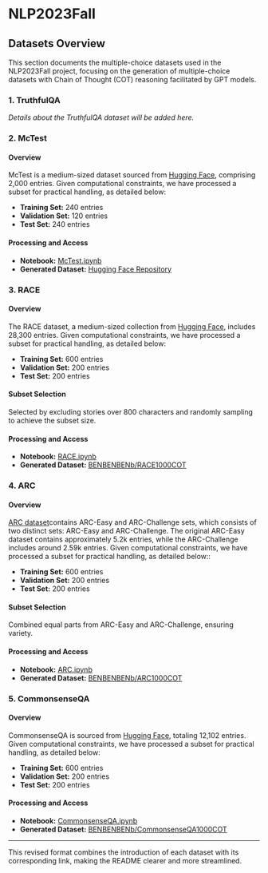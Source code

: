 # NLP2023Fall

## Datasets Overview
This section documents the multiple-choice datasets used in the NLP2023Fall project, focusing on the generation of multiple-choice datasets with Chain of Thought (COT) reasoning facilitated by GPT models.

### 1. TruthfulQA
*Details about the TruthfulQA dataset will be added here.*

### 2. McTest
#### Overview
McTest is a medium-sized dataset sourced from [Hugging Face](https://huggingface.co/datasets/sagnikrayc/mctest), comprising 2,000 entries. Given computational constraints, we have processed a subset for practical handling, as detailed below:
- **Training Set:** 240 entries
- **Validation Set:** 120 entries
- **Test Set:** 240 entries

#### Processing and Access
- **Notebook:** [McTest.ipynb](gpt-multiple-choice-cot-dataset-generator/McTest/McTest.ipynb)
- **Generated Dataset:** [Hugging Face Repository](https://huggingface.co/datasets/BENBENBENb/McTest640COT)

### 3. RACE
#### Overview
The RACE dataset, a medium-sized collection from [Hugging Face](https://huggingface.co/datasets/race/viewer/middle), includes 28,300 entries. Given computational constraints, we have processed a subset for practical handling, as detailed below:
- **Training Set:** 600 entries
- **Validation Set:** 200 entries
- **Test Set:** 200 entries

#### Subset Selection
Selected by excluding stories over 800 characters and randomly sampling to achieve the subset size.

#### Processing and Access
- **Notebook:** [RACE.ipynb](gpt-multiple-choice-cot-dataset-generator/RACE/RACE.ipynb)
- **Generated Dataset:** [BENBENBENb/RACE1000COT](https://huggingface.co/datasets/BENBENBENb/RACE1000COT)

### 4. ARC
#### Overview
[ARC dataset](https://huggingface.co/datasets/ai2_arc/viewer/ARC-Easy)contains ARC-Easy and ARC-Challenge sets, which consists of two distinct sets: ARC-Easy and ARC-Challenge. The original ARC-Easy dataset contains approximately 5.2k entries, while the ARC-Challenge includes around 2.59k entries. Given computational constraints, we have processed a subset for practical handling, as detailed below::
- **Training Set:** 600 entries
- **Validation Set:** 200 entries
- **Test Set:** 200 entries

#### Subset Selection
Combined equal parts from ARC-Easy and ARC-Challenge, ensuring variety.

#### Processing and Access
- **Notebook:** [ARC.ipynb](gpt-multiple-choice-cot-dataset-generator/ARC/ARC.ipynb)
- **Generated Dataset:** [BENBENBENb/ARC1000COT](https://huggingface.co/datasets/BENBENBENb/ARC1000COT)

### 5. CommonsenseQA
#### Overview
CommonsenseQA is sourced from [Hugging Face](https://huggingface.co/datasets/commonsense_qa), totaling 12,102 entries. Given computational constraints, we have processed a subset for practical handling, as detailed below:
- **Training Set:** 600 entries
- **Validation Set:** 200 entries
- **Test Set:** 200 entries

#### Processing and Access
- **Notebook:** [CommonsenseQA.ipynb](gpt-multiple-choice-cot-dataset-generator/CommonsenseQA/CommonsenseQA.ipynb)
- **Generated Dataset:** [BENBENBENb/CommonsenseQA1000COT](https://huggingface.co/datasets/BENBENBENb/CommonsenseQA1000COT)

---

This revised format combines the introduction of each dataset with its corresponding link, making the README clearer and more streamlined.